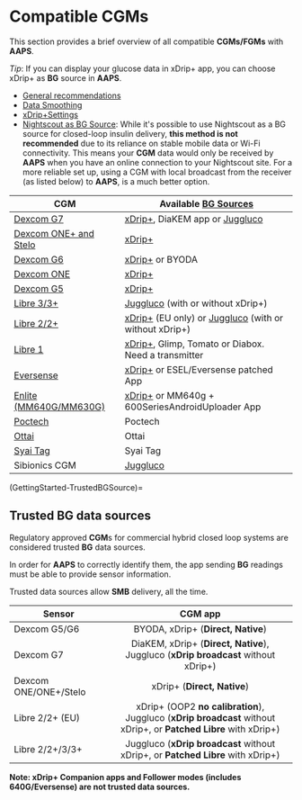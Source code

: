 # Compatible CGMs

This section provides a brief overview of all compatible **CGMs/FGMs** with **AAPS**.

*Tip*: If you can display your glucose data in xDrip+ app, you can choose xDrip+ as **BG** source in **AAPS**.

* [General recommendations](../CompatibleCgms/GeneralCGMRecommendation.md)
* [Data Smoothing](../CompatibleCgms/SmoothingBloodGlucoseData.md)
* [xDrip+Settings](../CompatibleCgms/xDrip.md)
* [Nightscout as BG Source](../CompatibleCgms/CgmNightscoutUpload.md): While it's possible to use Nightscout as a BG source for closed-loop insulin delivery, **this method is not recommended** due to its reliance on stable mobile data or Wi-Fi connectivity. This means your **CGM** data would only be received by **AAPS** when you have an online connection to your Nightscout site. For a more reliable set up, using a CGM with local broadcast from the receiver (as listed below) to **AAPS**, is a much better option.

| CGM                                                    | Available [BG Sources](#Config-Builder-bg-source)                                                                    |
| ------------------------------------------------------ | -------------------------------------------------------------------------------------------------------------------- |
| [Dexcom G7](../CompatibleCgms/DexcomG7.md)             | [xDrip+](../CompatibleCgms/xDrip.md), DiaKEM app or [Juggluco](../CompatibleCgms/Juggluco.md)                        |
| [Dexcom ONE+ and Stelo](../CompatibleCgms/DexcomG7.md) | [xDrip+](../CompatibleCgms/xDrip.md)                                                                                 |
| [Dexcom G6](../CompatibleCgms/DexcomG6.md)             | [xDrip+](../CompatibleCgms/xDrip.md) or BYODA                                                                        |
| [Dexcom ONE](../CompatibleCgms/DexcomG6.md)            | [xDrip+](../CompatibleCgms/xDrip.md)                                                                                 |
| [Dexcom G5](../CompatibleCgms/DexcomG5.md)             | [xDrip+](../CompatibleCgms/xDrip.md)                                                                                 |
| [Libre 3/3+](../CompatibleCgms/Libre3.md)              | [Juggluco](../CompatibleCgms/Juggluco.md) (with or without xDrip+)                                                   |
| [Libre 2/2+](../CompatibleCgms/Libre2.md)              | [xDrip+](../CompatibleCgms/xDrip.md) (EU only) or [Juggluco](../CompatibleCgms/Juggluco.md) (with or without xDrip+) |
| [Libre 1](../CompatibleCgms/Libre1.md)                 | [xDrip+](../CompatibleCgms/xDrip.md), Glimp, Tomato or Diabox. Need a transmitter                                    |
| [Eversense](../CompatibleCgms/Eversense.md)            | [xDrip+](../CompatibleCgms/xDrip.md) or ESEL/Eversense patched App                                                   |
| [Enlite (MM640G/MM630G)](../CompatibleCgms/MM640g.md)  | [xDrip+](../CompatibleCgms/xDrip.md) or MM640g + 600SeriesAndroidUploader App                                        |
| [Poctech](../CompatibleCgms/PocTech.md)                | Poctech                                                                                                              |
| [Ottai](../CompatibleCgms/OttaiM8.md)                  | Ottai                                                                                                                |
| [Syai Tag](../CompatibleCgms/SyaiTagX1.md)             | Syai Tag                                                                                                             |
| Sibionics CGM                                          | [Juggluco](../CompatibleCgms/Juggluco.md)                                                                            |

(GettingStarted-TrustedBGSource)=

## Trusted BG data sources

Regulatory approved **CGM**s for commercial hybrid closed loop systems are considered trusted **BG** data sources.

In order for **AAPS** to correctly identify them, the app sending **BG** readings must be able to provide sensor information.

Trusted data sources allow **SMB** delivery, all the time.

| Sensor                |                                                        CGM app                                                         |
| --------------------- |:----------------------------------------------------------------------------------------------------------------------:|
| Dexcom G5/G6          |                                           BYODA, xDrip+ (**Direct, Native**)                                           |
| Dexcom G7             |                DiaKEM, xDrip+ (**Direct, Native**), </br>Juggluco (**xDrip broadcast** without xDrip+)                 |
| Dexcom ONE/ONE+/Stelo |                                              xDrip+ (**Direct, Native**)                                               |
| Libre 2/2+ (EU)       | xDrip+ (OOP2 **no calibration**), </br>Juggluco (**xDrip broadcast** without xDrip+, or **Patched Libre** with xDrip+) |
| Libre 2/2+/3/3+       |                    Juggluco (**xDrip broadcast** without xDrip+, or **Patched Libre** with xDrip+)                     |

**Note: xDrip+ Companion apps and Follower modes (includes 640G/Eversense) are not trusted data sources.**
